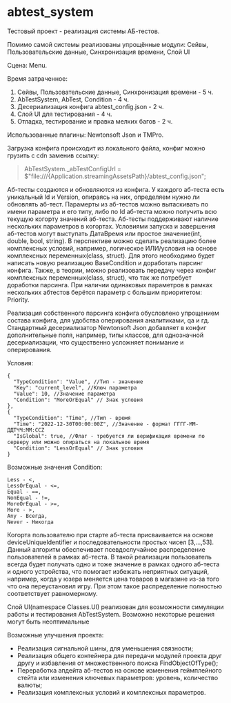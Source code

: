 # abtest_system
Тестовый проект - реализация системы АБ-тестов.

Помимо самой системы реализованы упрощённые модули: Сейвы, Пользовательские данные, Синхронизация времени, Слой UI

Сцена: Menu.

Время затраченное:
1. Сейвы, Пользовательские данные, Синхронизация времени - 5 ч.
2. AbTestSystem, AbTest, Condition - 4 ч.
3. Десериализация конфига abtest_config.json - 2 ч.
4. Слой UI для тестирования - 4 ч.
5. Отладка, тестирование и правка мелких багов - 2 ч.

Использованные плагины: Newtonsoft Json и TMPro.

Загрузка конфига происходит из локального файла, конфиг можно грузить с cdn заменив ссылку:
> AbTestSystem._abTestConfigUrl = $"file:///{Application.streamingAssetsPath}/abtest_config.json";

Аб-тесты создаются и обновляются из конфига.
У каждого аб-теста есть уникальный Id и Version, опираясь на них, определяем нужно ли обновлять аб-тест.
Парамерты из аб-тестов можно вытаскивать по имени параметра и его типу, либо по Id аб-теста можно получить всю текущую когорту значений аб-теста.
Аб-тесты поддерживают наличие нескольких параметров в когортах.
Условиями запуска и завершения аб-тестов могут выступать ДатаВремя или простое значение(int, double, bool, string).
В перспективе можно сделать реализацию более комплексных условий, например, логическое ИЛИ/условия на основе комплексных переменных(class, struct). 
Для этого необходимо будет написать новую реализацию BaseCondition и доработать парсинг конфига.
Также, в теории, можно реализовать передачу через конфиг комплексных переменных(class, struct), что так же потребует доработки парсинга.
При наличии одинаковых параметров в рамках нескольких абтестов берётся параметр с большим приоритетом: Priority.

Реализация собственного парсинга конфига обусловлено упрощением состава конфига, для удобства оперирования аналитиками, qa и гд.
Стандартный десериализатор Newtonsoft Json добавляет в конфиг дополнительные поля, например, типы классов, для однозначной десериализации, что существенно усложняет понимание и оперирования.

Условия:
```
{
  "TypeCondition": "Value", //Тип - значение
  "Key": "current_level", //Ключ параметра
  "Value": 10, //Значение параметра
  "Condition": "MoreOrEqual" // Знак условия
},
{
  "TypeCondition": "Time", //Тип - время
  "Time": "2022-12-30T00:00:00Z", //Значение - формат ГГГГ-ММ-ДДTЧЧ:ММ:ССZ
  "IsGlobal": true, //Флаг - требуется ли верификация времени по серверу или можно опираться на локальное время
  "Condition": "LessOrEqual" // Знак условия
}
```


Возможные значения Condition:
```
Less - <,
LessOrEqual - <=,
Equal - ==,
NonEqual - !=,
MoreOrEqual - >=,
More - >,
Any - Всегда,
Never - Никогда
```

Когорта пользователю при старте аб-теста присваивается на основе deviceUniqueIdentifier и последовательности простых чисел [3,...,53]. 
Данный алгоритм обеспечивает псевдослучайное распределение пользователей в рамках аб-теста. В такой реализации пользователь всегда будет получать одно и тоже значение в рамках одного аб-теста и одного устройства, что помогает избежать неприятных ситуаций, например, когда у юзера меняется цена товаров в магазине из-за того что она переустановил игру.
При этом такое распределение полностью соответствует равномерному. 

Слой UI(namespace Classes.UI) реализован для возможности симуляции работы и тестирования AbTestSystem. Возможно некоторые решения могут быть неоптимальные

Возможные улучшения проекта:
- Реализация сигнальной шины, для уменьшения связности;
- Реализация общего контейнера для передачи модулей проекта друг другу и избавления от множественного поиска FindObjectOfType();
- Переработка апдейта аб-тестов на основе изменения геймплейного стейта или изменения ключевых параметров: уровень, количество валюты;
- Реализация комплексных условий и комплексных параметров.
